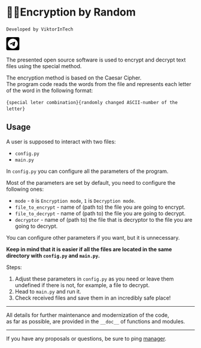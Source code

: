 # :game_die::closed_lock_with_key:Encryption by Random
`Developed by ViktorInTech`

[<img height="35" src=".\assets\telegram.png" title="Telegram Channel" width="35"/>](https://viktorintech.t.me)

The presented open source software is used to encrypt and decrypt text files using the special method.

The encryption method is based on the Caesar Cipher.  
The program code reads the words from the file and represents each letter of the word in the following format:

`{special leter combination}{randomly changed ASCII-number of the letter}`

## Usage
A user is supposed to interact with two files:
* `config.py`
* `main.py`

In `config.py` you can configure all the parameters of the program.

Most of the parameters are set by default, you need to configure the following ones:
* `mode` - `0` is `Encryption mode`, `1` is `Decryption mode`.
* `file_to_encrypt` - name of (path to) the file you are going to encrypt.
* `file_to_decrypt` - name of (path to) the file you are going to decrypt.
* `decryptor` - name of (path to) the file that is decryptor to the file you are going to decrypt.

You can configure other parameters if you want, but it is unnecessary.

**Keep in mind that it is easier if all the files are located in the same directory with `config.py` and `main.py`.**

Steps:
1. Adjust these parameters in `config.py` as you need or leave them undefined if there is not, for example, a file to decrypt.
2. Head to `main.py` and run it.
3. Check received files and save them in an incredibly safe place!

***
All details for further maintenance and modernization of the code,  
as far as possible, are provided in the `__doc__` of functions and modules.
***
If you have any proposals or questions, be sure to ping [manager](https://github.com/maestroviktorin).
